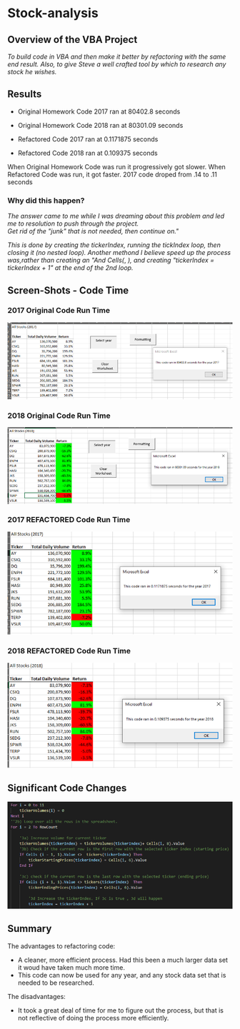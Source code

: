 # Stock-analysis

## Overview of the VBA Project
*To build code in VBA and then make it better by refactoring with the same end result. Also, to give Steve a well crafted tool by which to research any stock he wishes.*
  
## Results
- Original Homework Code 2017 ran at 80402.8 seconds
- Original Homework Code 2018 ran at 80301.09 seconds

- Refactored Code 2017 ran at 0.1171875 seconds
- Refactored Code 2018 ran at 0.109375 seconds

When Original Homework Code was run it progressively got slower.
When Refactored Code was run, it got faster. 2017 code droped from .14 to .11 seconds

### Why did this happen?
*The answer came to me while I was dreaming about this problem and led me to resolution to push through the project.*  
*Get rid of the "junk" that is not needed, then continue on."* 

*This is done by creating the tickerIndex, running the tickIndex loop, then closing it (no nested loop).  Another methond I believe speed up the process was,rather than creating an "And Cells(*, *), and creating "tickerIndex = tickerIndex + 1" at the end of the 2nd loop.* 

## Screen-Shots - Code Time
### 2017 Original Code Run Time
![Org Code 2017](https://github.com/keithrabb/stock-analysis/blob/main/Resources/Org_Code_2017.PNG)


### 2018 Original Code Run Time
![Org Code 2018](https://github.com/keithrabb/stock-analysis/blob/main/Resources/Org_Code_2018.PNG)

### 2017 REFACTORED Code Run Time
![2017 Refactored](https://github.com/keithrabb/stock-analysis/blob/main/Resources/2017_Refactored.PNG)

### 2018 REFACTORED Code Run Time
![2018 Refactored](https://github.com/keithrabb/stock-analysis/blob/main/Resources/2018_Refactored.PNG)


## Significant Code Changes
![Code](https://github.com/keithrabb/stock-analysis/blob/main/Resources/Code.PNG)


## Summary
The advantages to refactoring code: 
 - A cleaner, more efficient process.  Had this been a much larger data set it woud have taken much more time.
 - This code can now be used for any year, and any stock data set that is needed to be researched.
 
 The disadvantages:
 - It took a great deal of time for me to figure out the process, but that is not reflective of doing the process more efficiently.
 
